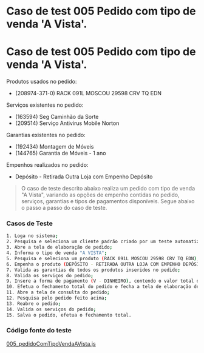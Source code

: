 # Caso de test 005 Pedido com tipo de venda 'A Vista'.
# Caso de test 005 Pedido com tipo de venda 'A Vista'.
Produtos usados no pedido:

  - (208974-371-0) RACK 091L MOSCOU 29598 CRV TQ EDN

Serviços existentes no pedido:

  - (163594) Seg Caminhão da Sorte
  - (209514) Serviço Antivirus Mobile Norton

Garantias existentes no pedido:

  - (192434) Montagem de Móveis
  - (144765) Garantia de Móveis - 1 ano

Empenhos realizados no pedido:

  - Depósito - Retirada Outra Loja com Empenho Depósito

> O caso de teste descrito abaixo realiza um pedido com tipo de venda "A Vista", variando as opções de empenho contidas no pedido, serviços, garantias e tipos de pagamentos disponíveis. Segue abaixo o passo a passo do caso de teste.

### Casos de Teste
```sh
1. Loga no sistema;
2. Pesquisa e seleciona um cliente padrão criado por um teste automatizado;
3. Abre a tela de elaboração de pedido;
4. Informa o tipo de venda "A VISTA";
5. Pesquisa e seleciona um produto (RACK 091L MOSCOU 29598 CRV TQ EDN), que contém as seguintes garantias (MONTAGEM DE MÓVEIS, GARANTIA MAIOR);
6. Empenha o produto (DEPÓSITO - RETIRADA OUTRA LOJA COM EMPENHO DEPÓSITO);
7. Valida as garantias de todos os produtos inseridos no pedido;
8. Valida os serviços do pedido;
9. Insere a forma de pagamento (V - DINHEIRO), contendo o valor total do pedido;
10. Efetua o fechamento total do pedido e fecha a tela de elaboração de pedido;
11. Abre a tela de consulta do pedido;
12. Pesquisa pelo pedido feito acima;
13. Reabre o pedido;
14. Valida os serviços do pedido;
15. Salva o pedido, efetua o fechamento total.
```
### Código fonte do teste
[005_pedidoComTipoVendaAVista.js](Testes/test/novos_testes/005_pedidoComTipoVendaAVista.js)
